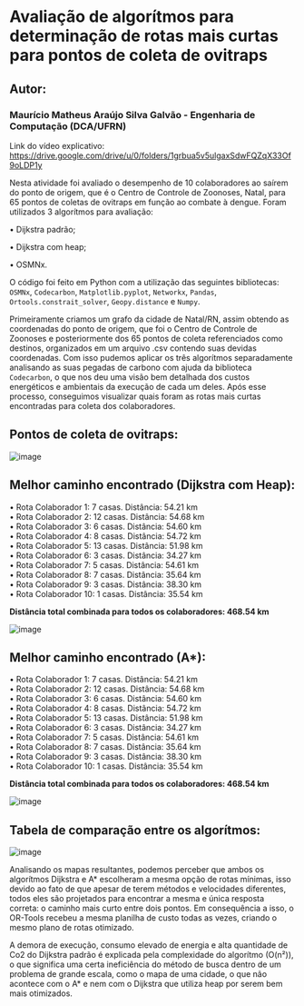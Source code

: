 # Avaliação de algorítmos para determinação de rotas mais curtas para pontos de coleta de ovitraps

## Autor:  
### Maurício Matheus Araújo Silva Galvão - Engenharia de Computação (DCA/UFRN)   

Link do vídeo explicativo: https://drive.google.com/drive/u/0/folders/1grbua5v5ulgaxSdwFQZqX33Of9oLDP1y


Nesta atividade foi avaliado o desempenho de 10 colaboradores ao saírem do ponto de origem, que é o Centro de Controle de Zoonoses, Natal, para 65 pontos de coletas de ovitraps em função ao combate à dengue. Foram utilizados 3 algorítmos para avaliação:  

• Dijkstra padrão;  

• Dijkstra com heap; 

• OSMNx.  

O código foi feito em Python com a utilização das seguintes bibliotecas: `OSMNx`, `Codecarbon`, `Matplotlib.pyplot`, `Networkx`, `Pandas`, `Ortools.constrait_solver`, `Geopy.distance` e `Numpy`.   

Primeiramente criamos um grafo da cidade de Natal/RN, assim obtendo as coordenadas do ponto de origem, que foi o Centro de Controle de Zoonoses e posteriormente dos 65 pontos de coleta referenciados como destinos, organizados em um arquivo .csv contendo suas devidas coordenadas. Com isso pudemos aplicar os três algorítmos separadamente analisando as suas pegadas de carbono com ajuda da biblioteca `Codecarbon`, o que nos deu uma visão bem detalhada dos custos energéticos e ambientais da execução de cada um deles. Após esse processo, conseguimos visualizar quais foram as rotas mais curtas encontradas para coleta dos colaboradores.

## Pontos de coleta de ovitraps:    

![image](https://github.com/user-attachments/assets/bdb334e5-5881-41df-bddd-da5d8beff6a6)   


## Melhor caminho encontrado (Dijkstra com Heap):     

• Rota Colaborador 1: 7 casas. Distância: 54.21 km  
• Rota Colaborador 2: 12 casas. Distância: 54.68 km  
• Rota Colaborador 3: 6 casas. Distância: 54.60 km  
• Rota Colaborador 4: 8 casas. Distância: 54.72 km  
• Rota Colaborador 5: 13 casas. Distância: 51.98 km  
• Rota Colaborador 6: 3 casas. Distância: 34.27 km  
• Rota Colaborador 7: 5 casas. Distância: 54.61 km  
• Rota Colaborador 8: 7 casas. Distância: 35.64 km  
• Rota Colaborador 9: 3 casas. Distância: 38.30 km  
• Rota Colaborador 10: 1 casas. Distância: 35.54 km  

**Distância total combinada para todos os colaboradores: 468.54 km**

![image](https://github.com/user-attachments/assets/4ae0f976-4f56-46fe-a176-b5c381070b68)


## Melhor caminho encontrado (A*):     

• Rota Colaborador 1: 7 casas. Distância: 54.21 km  
• Rota Colaborador 2: 12 casas. Distância: 54.68 km  
• Rota Colaborador 3: 6 casas. Distância: 54.60 km  
• Rota Colaborador 4: 8 casas. Distância: 54.72 km  
• Rota Colaborador 5: 13 casas. Distância: 51.98 km  
• Rota Colaborador 6: 3 casas. Distância: 34.27 km  
• Rota Colaborador 7: 5 casas. Distância: 54.61 km  
• Rota Colaborador 8: 7 casas. Distância: 35.64 km  
• Rota Colaborador 9: 3 casas. Distância: 38.30 km  
• Rota Colaborador 10: 1 casas. Distância: 35.54 km  

**Distância total combinada para todos os colaboradores: 468.54 km**

![image](https://github.com/user-attachments/assets/8b68e41a-ad21-462b-870a-634d9408b539)  

## Tabela de comparação entre os algorítmos:  

![image](https://github.com/user-attachments/assets/898a21b2-5a47-4883-81ce-84f55907fdc4)  

Analisando os mapas resultantes, podemos perceber que ambos os algorítmos Dijkstra e A* escolheram a mesma opção de rotas mínimas, isso devido ao fato de que apesar de terem métodos e velocidades diferentes, todos eles são projetados para encontrar a mesma e única resposta correta: o caminho mais curto entre dois pontos. Em consequência a isso, o OR-Tools recebeu a mesma planilha de custo todas as vezes, criando o mesmo plano de rotas otimizado.  

A demora de execução, consumo elevado de energia e alta quantidade de Co2 do Dijkstra padrão é explicada pela complexidade do algorítmo (O(n²)), o que significa uma certa ineficiência do método de busca dentro de um problema de grande escala, como o mapa de uma cidade, o que não acontece com o A* e nem com o Dijkstra que utiliza heap por serem bem mais otimizados.  





